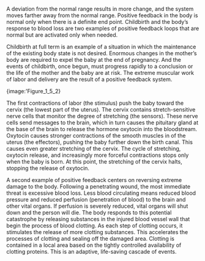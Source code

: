 
A deviation from the normal range results in more change, and the system moves farther away from the normal range. Positive feedback in the body is normal only when there is a definite end point. Childbirth and the body’s response to blood loss are two examples of positive feedback loops that are normal but are activated only when needed.

Childbirth at full term is an example of a situation in which the maintenance of the existing body state is not desired. Enormous changes in the mother’s body are required to expel the baby at the end of pregnancy. And the events of childbirth, once begun, must progress rapidly to a conclusion or the life of the mother and the baby are at risk. The extreme muscular work of labor and delivery are the result of a positive feedback system.


{image:'Figure_1_5_2}


The first contractions of labor (the stimulus) push the baby toward the cervix (the lowest part of the uterus). The cervix contains stretch-sensitive nerve cells that monitor the degree of stretching (the sensors). These nerve cells send messages to the brain, which in turn causes the pituitary gland at the base of the brain to release the hormone oxytocin into the bloodstream. Oxytocin causes stronger contractions of the smooth muscles in of the uterus (the effectors), pushing the baby further down the birth canal. This causes even greater stretching of the cervix. The cycle of stretching, oxytocin release, and increasingly more forceful contractions stops only when the baby is born. At this point, the stretching of the cervix halts, stopping the release of oxytocin.

A second example of positive feedback centers on reversing extreme damage to the body. Following a penetrating wound, the most immediate threat is excessive blood loss. Less blood circulating means reduced blood pressure and reduced perfusion (penetration of blood) to the brain and other vital organs. If perfusion is severely reduced, vital organs will shut down and the person will die. The body responds to this potential catastrophe by releasing substances in the injured blood vessel wall that begin the process of blood clotting. As each step of clotting occurs, it stimulates the release of more clotting substances. This accelerates the processes of clotting and sealing off the damaged area. Clotting is contained in a local area based on the tightly controlled availability of clotting proteins. This is an adaptive, life-saving cascade of events.
